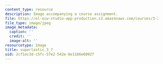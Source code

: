 ```yaml
---
content_type: resource
description: Image accompanying a course assignment.
file: https://ol-ocw-studio-app-production.s3.amazonaws.com/courses/3-22-mechanical-behavior-of-materials-spring-2008/2cf1ec3dc5fc57e2542e6e1186e6092f_superlastic_3_7.jpg
file_type: image/jpeg
image_metadata:
  caption: ''
  credit: ''
  image-alt: ''
resourcetype: Image
title: superlastic_3_7
uid: 2cf1ec3d-c5fc-57e2-542e-6e1186e6092f
---
```

